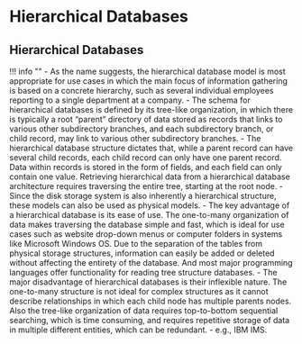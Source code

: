 # Hierarchical Databases


## Hierarchical Databases

!!! info ""
    - As the name suggests, the hierarchical database model is most appropriate for use cases in which the main focus of information gathering is based on a concrete hierarchy, such as several individual employees reporting to a single department at a company.
    - The schema for hierarchical databases is defined by its tree-like organization, in which there is typically a root “parent” directory of data stored as records that links to various other subdirectory branches, and each subdirectory branch, or child record, may link to various other subdirectory branches.
    - The hierarchical database structure dictates that, while a parent record can have several child records, each child record can only have one parent record. Data within records is stored in the form of fields, and each field can only contain one value. Retrieving hierarchical data from a hierarchical database architecture requires traversing the entire tree, starting at the root node.
    - Since the disk storage system is also inherently a hierarchical structure, these models can also be used as physical models.
    - The key advantage of a hierarchical database is its ease of use. The one-to-many organization of data makes traversing the database simple and fast, which is ideal for use cases such as website drop-down menus or computer folders in systems like Microsoft Windows OS. Due to the separation of the tables from physical storage structures, information can easily be added or deleted without affecting the entirety of the database. And most major programming languages offer functionality for reading tree structure databases.
    - The major disadvantage of hierarchical databases is their inflexible nature. The one-to-many structure is not ideal for complex structures as it cannot describe relationships in which each child node has multiple parents nodes. Also the tree-like organization of data requires top-to-bottom sequential searching, which is time consuming, and requires repetitive storage of data in multiple different entities, which can be redundant.
    - e.g., IBM IMS.

